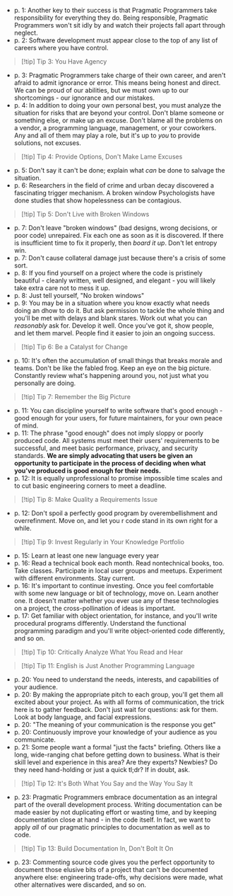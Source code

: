 - p. 1: Another key to their success is that Pragmatic Programmers take responsibility for everything they do. Being responsible, Pragmatic Programmers won't sit idly by and watch their projects fall apart through neglect.
- p. 2: Software development must appear close to the top of any list of careers where you have control.

> [!tip] Tip 3: You Have Agency

- p. 3: Pragmatic Programmers take charge of their own career, and aren't afraid to admit ignorance or error. This means being honest and direct. We can be proud of our abilities, but we must own up to our shortcomings - our ignorance and our mistakes.
- p. 4: In addition to doing your own personal best, you must analyze the situation for risks that are beyond your control. Don't blame someone or something else, or make up an excuse. Don't blame all the problems on a vendor, a programming language, management, or your coworkers. Any and all of them may play a role, but it's up to *you* to provide solutions, not excuses.

> [!tip] Tip 4: Provide Options, Don't Make Lame Excuses

- p. 5: Don't say it can't be done; explain what *can* be done to salvage the situation.
- p. 6: Researchers in the field of crime and urban decay discovered a fascinating trigger mechanism. A broken window Psychologists have done studies that show hopelessness can be contagious.

> [!tip] Tip 5: Don't Live with Broken Windows

- p. 7: Don't leave "broken windows" (bad designs, wrong decisions, or poor code) unrepaired. Fix each one as soon as it is discovered. If there is insufficient time to fix it properly, then *board it up*. Don't let entropy win.
- p. 7: Don't cause collateral damage just because there's a crisis of some sort.
- p. 8: If you find yourself on a project where the code is pristinely beautiful - cleanly written, well designed, and elegant - you will likely take extra care not to mess it up.
- p. 8: Just tell yourself, "No broken windows"
- p. 9: You may be in a situation where you know exactly what needs doing an dhow to do it. But ask permission to tackle the whole thing and you'll be met with delays and blank stares. Work out what you can *reasonably* ask for. Develop it well. Once you've got it, show people, and let them marvel. People find it easier to join an ongoing success.

> [!tip] Tip 6: Be a Catalyst for Change

- p. 10: It's often the accumulation of small things that breaks morale and teams. Don't be like the fabled frog. Keep an eye on the big picture. Constantly review what's happening around you, not just what you personally are doing.

> [!tip] Tip 7: Remember the Big Picture

- p. 11: You can discipline yourself to write software that's good enough - good enough for your users, for future maintainers, for your own peace of mind.
- p. 11: The phrase "good enough" does not imply sloppy or poorly produced code. All systems must meet their users' requirements to be successful, and meet basic performance, privacy, and security standards. **We are simply advocating that users be given an opportunity to participate in the process of deciding when what you've produced is good enough for their needs.**
- p. 12: It is equally unprofessional to promise impossible time scales and to cut basic engineering corners to meet a deadline.

> [!tip] Tip 8: Make Quality a Requirements Issue

- p. 12: Don't spoil a perfectly good program by overembellishment and overrefinment. Move on, and let you r code stand in its own right for a while.

> [!tip] Tip 9: Invest Regularly in Your Knowledge Portfolio

- p. 15: Learn at least one new language every year
- p. 16: Read a technical book each month. Read nontechnical books, too. Take classes. Participate in local user groups and meetups. Experiment with different environments. Stay current.
- p. 16: It's important to continue investing. Once you feel comfortable with some new language or bit of technology, move on. Learn another one. It doesn't matter whether you ever use any of these technologies on a project, the cross-pollination of ideas is important.
- p. 17: Get familiar with object orientation, for instance, and you'll write procedural programs differently. Understand the functional programming paradigm and you'll write object-oriented code differently, and so on.

> [!tip] Tip 10: Critically Analyze What You Read and Hear

> [!tip] Tip 11: English is Just Another Programming Language

- p. 20: You need to understand the needs, interests, and capabilities of your audience.
- p. 20: By making the appropriate pitch to each group, you'll get them all excited about your project. As with all forms of communication, the trick here is to gather feedback. Don't just wait for questions: ask for them. Look at body language, and facial expressions.
- p. 20: "The meaning of your communication is the response you get"
- p. 20: Continuously improve your knowledge of your audience as you communicate.
- p. 21: Some people want a formal "just the facts" briefing. Others like a long, wide-ranging chat before getting down to business. What is their skill level and experience in this area? Are they experts? Newbies? Do they need hand-holding or just a quick tl;dr? If in doubt, ask.

> [!tip] Tip 12: It's Both What You Say and the Way You Say It

- p. 23: Pragmatic Programmers embrace documentation as an integral part of the overall development process. Writing documentation can be made easier by not duplicating effort or wasting time, and by keeping documentation close at hand - in the code itself. In fact, we want to apply *all* of our pragmatic principles to documentation as well as to code.

> [!tip] Tip 13: Build Documentation In, Don't Bolt It On

- p. 23: Commenting source code gives you the perfect opportunity to document those elusive bits of a project that can't be documented anywhere else: engineering trade-offs, why decisions were made, what other alternatives were discarded, and so on.

